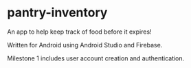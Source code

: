# pantry-inventory
An app to help keep track of food before it expires!

Written for Android using Android Studio and Firebase.

Milestone 1 includes user account creation and authentication.
